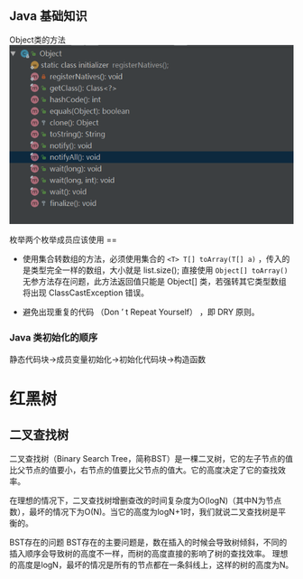 ## Java 基础知识

Object类的方法
![Object类的方法](ObjectMethod.png)

枚举两个枚举成员应该使用 ==

* 使用集合转数组的方法，必须使用集合的 `<T> T[] toArray(T[] a)` ，传入的是类型完全一样的数组，大小就是 list.size();
直接使用 `Object[] toArray()`无参方法存在问题，此方法返回值只能是 Object[] 类，若强转其它类型数组将出现 ClassCastException 错误。

* 避免出现重复的代码 （Don ’ t Repeat Yourself） ，即 DRY 原则。

### Java 类初始化的顺序

静态代码块->成员变量初始化->初始化代码块->构造函数

# 红黑树

## 二叉查找树

二叉查找树（Binary Search Tree，简称BST）是一棵二叉树，它的左子节点的值比父节点的值要小，右节点的值要比父节点的值大。它的高度决定了它的查找效率。

在理想的情况下，二叉查找树增删查改的时间复杂度为O(logN)（其中N为节点数），最坏的情况下为O(N)。当它的高度为logN+1时，我们就说二叉查找树是平衡的。

BST存在的问题
BST存在的主要问题是，数在插入的时候会导致树倾斜，不同的插入顺序会导致树的高度不一样，而树的高度直接的影响了树的查找效率。
理想的高度是logN，最坏的情况是所有的节点都在一条斜线上，这样的树的高度为N。